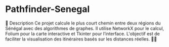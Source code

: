 # Pathfinder-Senegal
📜 Description Ce projet calcule le plus court chemin entre deux régions du Sénégal avec des algorithmes de graphes. Il utilise NetworkX pour le calcul, Folium pour la carte interactive et Tkinter pour l’interface. L'objectif est de faciliter la visualisation des itinéraires basés sur les distances réelles. 🚗📍
